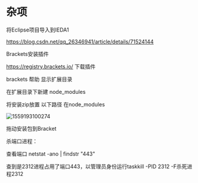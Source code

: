 杂项
===

将Eclipse项目导入到IEDA1

<https://blog.csdn.net/qq_26346941/article/details/71524144>



Brackets安装插件

<https://registry.brackets.io/> 下载插件

brackets 帮助 显示扩展目录

在扩展目录下新建 node_modules

将安装zip放置 以下路径  在node_modules

![1559193100274](C:\Users\NPL\AppData\Roaming\Typora\typora-user-images\1559193100274.png)

拖动安装包到Bracket





杀端口进程：

查看端口 netstat -ano | findstr "443"

查到是2312进程占用了端口443，以管理员身份运行taskkill -PID 2312 -F杀死进程2312

